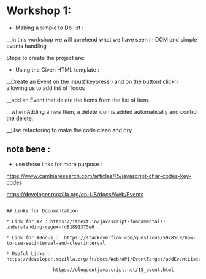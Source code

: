 # Workshop 1:

* Making a simple to Do list : 

__in this workshop we will aprehend what we have seen in DOM and simple
events handling

Steps to create the project are: 

* Using the Given HTML template : 

__Create an Event on the input('keypress') and on the button('click')
allowing us to add list of Todos

__add an Event that delete the items from the list of item.

__when Adding a new Item, a delete icon is added automatically and control the delete.

__Use refactoring to make the code clean and dry

## nota bene : 
* use those links for more purpose : 

https://www.cambiaresearch.com/articles/15/javascript-char-codes-key-codes

https://developer.mozilla.org/en-US/docs/Web/Events

```

## Links for Documentation : 

* Link for #2 : https://itnext.io/javascript-fundamentals-understanding-regex-fd81891375e0

* Link for #Bonus :  https://stackoverflow.com/questions/5978519/how-to-use-setinterval-and-clearinterval

* Useful Links : https://developer.mozilla.org/fr/docs/Web/API/EventTarget/addEventListener
                    
                 https://eloquentjavascript.net/15_event.html

                 
     




